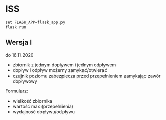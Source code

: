 # ISS

```
set FLASK_APP=flask_app.py
flask run
```

## Wersja I

do 16.11.2020

* zbiornik z jednym dopływem i jednym odpływem
* dopływ i odpływ możemy zamykać/otwierać
* czujnik poziomu zabezpiecza przed przepełnieniem zamykając zawór dopływowy

Formularz:

* wielkość zbiornika
* wartość max (przepełnienia)
* wydajność dopływu/odpływu
